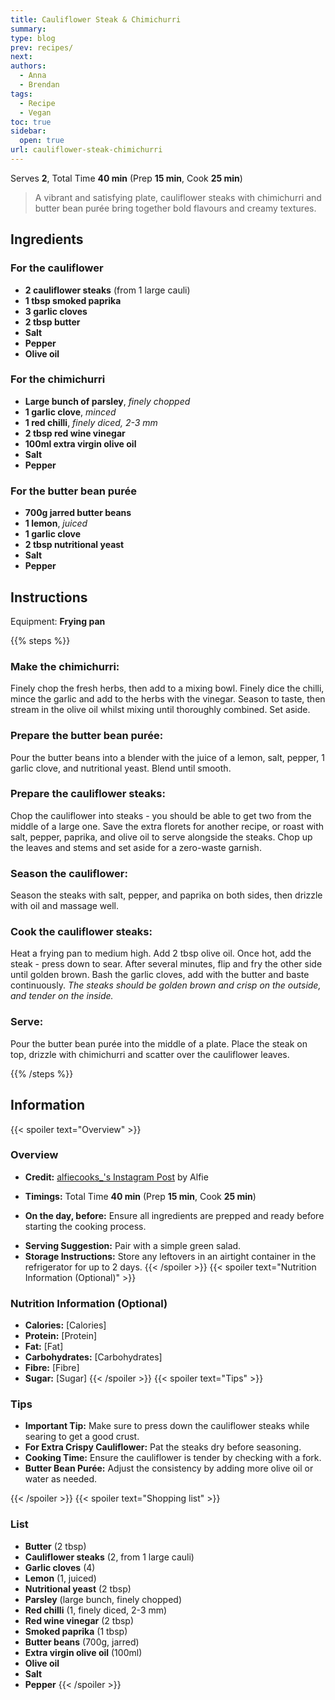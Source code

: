 ```yaml
---
title: Cauliflower Steak & Chimichurri
summary: 
type: blog
prev: recipes/
next: 
authors:
  - Anna
  - Brendan
tags:
  - Recipe
  - Vegan
toc: true
sidebar:
  open: true
url: cauliflower-steak-chimichurri
---
```

<!-- recipe-01 -->
<!-- Title should be a maximum of 38 characters including spaces. Update the title, type, prev, and next as needed. Use UK English throughout. 
     Never remove comments in this markdown file. Edits can only build on the points so they don't update and remove detail.
     recipe-01. The first line stating recipe-01 needs to be the same recipe-##, in the line with the image. -->

Serves **2**, Total Time **40 min** (Prep **15 min**, Cook **25 min**)
<!-- Provide the serving size and total time, breaking down into prep, marinate, and cook times. -->

> A vibrant and satisfying plate, cauliflower steaks with chimichurri and butter bean purée bring together bold flavours and creamy textures.
> <!-- Jay Rayner-style summary should be: Dynamic and engaging, with a focus on storytelling and drawing readers into the dining experience. -->

## Ingredients
<!-- List all ingredients in the order they will be used, with exact measurements and any preparation details. Use the format: **[Amount] [Ingredient]**, [Preparation details in italics]. If dicing or chopping, provide an indication of thickness/size in mm. -->

### For the cauliflower
- **2 cauliflower steaks** (from 1 large cauli)
- **1 tbsp smoked paprika**
- **3 garlic cloves**
- **2 tbsp butter**
- **Salt**
- **Pepper**
- **Olive oil**

### For the chimichurri
- **Large bunch of parsley**, *finely chopped*
- **1 garlic clove**, *minced*
- **1 red chilli**, *finely diced, 2-3 mm*
- **2 tbsp red wine vinegar**
- **100ml extra virgin olive oil**
- **Salt**
- **Pepper**

### For the butter bean purée
- **700g jarred butter beans**
- **1 lemon**, *juiced*
- **1 garlic clove**
- **2 tbsp nutritional yeast**
- **Salt**
- **Pepper**

## Instructions
<!-- Break down the instructions into clear steps. Use a conversational yet informative tone. Add equipment if appropriate. Use UK English throughout. 
     Add doneness instructions after the relevant step, and format the text in italics. 
     List any special equipment needed for the recipe, in this format: Equipment: **[Item]** -->

Equipment: **Frying pan**
<!-- List any special equipment needed for the recipe, in this format: Equipment: **[Item]** -->

{{% steps %}}

<!-- Include this step if using an oven, and bold the temperature, e.g., **200°C / Gas Mark 6** -->
<!-- ### **Preheat the oven:**
Set your oven to the required temperature. -->

### **Make the chimichurri:**
Finely chop the fresh herbs, then add to a mixing bowl. Finely dice the chilli, mince the garlic and add to the herbs with the vinegar. Season to taste, then stream in the olive oil whilst mixing until thoroughly combined. Set aside.

### **Prepare the butter bean purée:**
Pour the butter beans into a blender with the juice of a lemon, salt, pepper, 1 garlic clove, and nutritional yeast. Blend until smooth.

### **Prepare the cauliflower steaks:**
Chop the cauliflower into steaks - you should be able to get two from the middle of a large one. Save the extra florets for another recipe, or roast with salt, pepper, paprika, and olive oil to serve alongside the steaks. Chop up the leaves and stems and set aside for a zero-waste garnish.

### **Season the cauliflower:**
Season the steaks with salt, pepper, and paprika on both sides, then drizzle with oil and massage well.

### **Cook the cauliflower steaks:**
Heat a frying pan to medium high. Add 2 tbsp olive oil. Once hot, add the steak - press down to sear. After several minutes, flip and fry the other side until golden brown. Bash the garlic cloves, add with the butter and baste continuously. *The steaks should be golden brown and crisp on the outside, and tender on the inside.*

### **Serve:**
Pour the butter bean purée into the middle of a plate. Place the steak on top, drizzle with chimichurri and scatter over the cauliflower leaves.

{{% /steps %}}

## Information
<!-- Use tabs to organise additional information. -->

{{< spoiler text="Overview" >}}
### Overview
  - **Credit:** [alfiecooks_'s Instagram Post](https://www.instagram.com/reel/C38JjduK6vf/) by Alfie
  <!-- Use this format for credits: **Credit:** [Link](URL) by Author. -->
  - **Timings:** Total Time **40 min** (Prep **15 min**, Cook **25 min**)
  <!-- Provide the total time followed by prep and cook times in parentheses. -->
  - **On the day, before:** Ensure all ingredients are prepped and ready before starting the cooking process.
  <!-- Include the following section if any prep is needed the day before or earlier the same day -->
  - **Serving Suggestion:** Pair with a simple green salad.
  - **Storage Instructions:** Store any leftovers in an airtight container in the refrigerator for up to 2 days.
{{< /spoiler >}}
{{< spoiler text="Nutrition Information (Optional)" >}}
  ### Nutrition Information (Optional)
  <!-- Provide nutritional information per serving if available. -->
  - **Calories:** [Calories]
  - **Protein:** [Protein]
  - **Fat:** [Fat]
  - **Carbohydrates:** [Carbohydrates]
  - **Fibre:** [Fibre]
  - **Sugar:** [Sugar]
{{< /spoiler >}}
{{< spoiler text="Tips" >}}
  ### Tips
  - **Important Tip:** Make sure to press down the cauliflower steaks while searing to get a good crust.
  - **For Extra Crispy Cauliflower:** Pat the steaks dry before seasoning.
  - **Cooking Time:** Ensure the cauliflower is tender by checking with a fork.
  - **Butter Bean Purée:** Adjust the consistency by adding more olive oil or water as needed.
  <!-- Add any additional tips specific to the recipe here. Provide helpful tips to ensure the dish turns out perfectly. -->
{{< /spoiler >}}
{{< spoiler text="Shopping list" >}}
  ### List
  <!-- Provide a shopping list of all ingredients, in alphabetical order by the main ingredient. Use the format: **[Ingredient]** ([Amount]) 
       Merge items if they appear more than once. Count the total amount accurately. -->

  - **Butter** (2 tbsp)
  - **Cauliflower steaks** (2, from 1 large cauli)
  - **Garlic cloves** (4)
  - **Lemon** (1, juiced)
  - **Nutritional yeast** (2 tbsp)
  - **Parsley** (large bunch, finely chopped)
  - **Red chilli** (1, finely diced, 2-3 mm)
  - **Red wine vinegar** (2 tbsp)
  - **Smoked paprika** (1 tbsp)
  - **Butter beans** (700g, jarred)
  - **Extra virgin olive oil** (100ml)
  - **Olive oil**
  - **Salt**
  - **Pepper**
{{< /spoiler >}}
